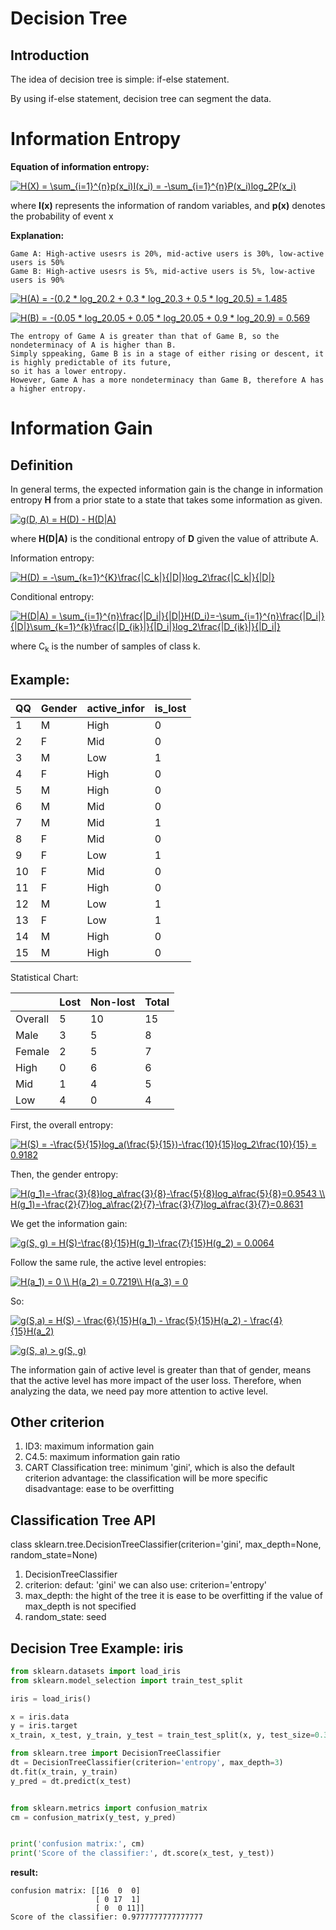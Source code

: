 # Decision Tree

## Introduction
The idea of decision tree is simple: if-else statement.

By using if-else statement, decision tree can segment the data.

# Information Entropy

**Equation of information entropy:**

<a href="https://www.codecogs.com/eqnedit.php?latex=H(X)&space;=&space;\sum_{i=1}^{n}p(x_i)I(x_i)&space;=&space;-\sum_{i=1}^{n}P(x_i)log_2P(x_i)" target="_blank"><img src="https://latex.codecogs.com/gif.latex?H(X)&space;=&space;\sum_{i=1}^{n}p(x_i)I(x_i)&space;=&space;-\sum_{i=1}^{n}P(x_i)log_2P(x_i)" title="H(X) = \sum_{i=1}^{n}p(x_i)I(x_i) = -\sum_{i=1}^{n}P(x_i)log_2P(x_i)" /></a>

where **I(x)** represents the information of random variables, and **p(x)** denotes the probability of event x

**Explanation:**

```
Game A: High-active usesrs is 20%, mid-active users is 30%, low-active users is 50%
Game B: High-active usesrs is 5%, mid-active users is 5%, low-active users is 90%
```

<a href="https://www.codecogs.com/eqnedit.php?latex=H(A)&space;=&space;-(0.2&space;*&space;log_20.2&space;&plus;&space;0.3&space;*&space;log_20.3&space;&plus;&space;0.5&space;*&space;log_20.5)&space;=&space;1.485" target="_blank"><img src="https://latex.codecogs.com/gif.latex?H(A)&space;=&space;-(0.2&space;*&space;log_20.2&space;&plus;&space;0.3&space;*&space;log_20.3&space;&plus;&space;0.5&space;*&space;log_20.5)&space;=&space;1.485" title="H(A) = -(0.2 * log_20.2 + 0.3 * log_20.3 + 0.5 * log_20.5) = 1.485" /></a>

<a href="https://www.codecogs.com/eqnedit.php?latex=H(B)&space;=&space;-(0.05&space;*&space;log_20.05&space;&plus;&space;0.05&space;*&space;log_20.05&space;&plus;&space;0.9&space;*&space;log_20.9)&space;=&space;0.569" target="_blank"><img src="https://latex.codecogs.com/gif.latex?H(B)&space;=&space;-(0.05&space;*&space;log_20.05&space;&plus;&space;0.05&space;*&space;log_20.05&space;&plus;&space;0.9&space;*&space;log_20.9)&space;=&space;0.569" title="H(B) = -(0.05 * log_20.05 + 0.05 * log_20.05 + 0.9 * log_20.9) = 0.569" /></a>

```
The entropy of Game A is greater than that of Game B, so the nondeterminacy of A is higher than B. 
Simply sppeaking, Game B is in a stage of either rising or descent, it is highly predictable of its future, 
so it has a lower entropy.
However, Game A has a more nondeterminacy than Game B, therefore A has a higher entropy.
```

# Information Gain

## Definition

In general terms, the expected information gain is the change in information entropy **H** from a prior state to a state that takes some information as given.

<a href="https://www.codecogs.com/eqnedit.php?latex=g(D,&space;A)&space;=&space;H(D)&space;-&space;H(D|A)" target="_blank"><img src="https://latex.codecogs.com/gif.latex?g(D,&space;A)&space;=&space;H(D)&space;-&space;H(D|A)" title="g(D, A) = H(D) - H(D|A)" /></a>
  
where **H(D|A)** is the conditional entropy of **D** given the value of attribute A.

Information entropy:

<a href="https://www.codecogs.com/eqnedit.php?latex=H(D)&space;=&space;-\sum_{k=1}^{K}\frac{|C_k|}{|D|}log_2\frac{|C_k|}{|D|}" target="_blank"><img src="https://latex.codecogs.com/gif.latex?H(D)&space;=&space;-\sum_{k=1}^{K}\frac{|C_k|}{|D|}log_2\frac{|C_k|}{|D|}" title="H(D) = -\sum_{k=1}^{K}\frac{|C_k|}{|D|}log_2\frac{|C_k|}{|D|}" /></a>

Conditional entropy:

<a href="https://www.codecogs.com/eqnedit.php?latex=H(D|A)&space;=&space;\sum_{i=1}^{n}\frac{|D_i|}{|D|}H(D_i)=-\sum_{i=1}^{n}\frac{|D_i|}{|D|}\sum_{k=1}^{k}\frac{|D_{ik}|}{|D_i|}log_2\frac{|D_{ik}|}{|D_i|}" target="_blank"><img src="https://latex.codecogs.com/gif.latex?H(D|A)&space;=&space;\sum_{i=1}^{n}\frac{|D_i|}{|D|}H(D_i)=-\sum_{i=1}^{n}\frac{|D_i|}{|D|}\sum_{k=1}^{k}\frac{|D_{ik}|}{|D_i|}log_2\frac{|D_{ik}|}{|D_i|}" title="H(D|A) = \sum_{i=1}^{n}\frac{|D_i|}{|D|}H(D_i)=-\sum_{i=1}^{n}\frac{|D_i|}{|D|}\sum_{k=1}^{k}\frac{|D_{ik}|}{|D_i|}log_2\frac{|D_{ik}|}{|D_i|}" /></a>

where C<sub>k</sub> is the number of samples of class k.

## Example:

| QQ  | Gender |  active_infor  | is_lost|
| --- | --- | --- | --- |
| 1  | M  | High | 0 |
| 2  | F  | Mid | 0 |
| 3  | M  | Low | 1 |
| 4  | F  | High | 0 |
| 5  | M  | High | 0 |
| 6  | M  | Mid | 0 |
| 7  | M  | Mid | 1 |
| 8  | F  | Mid | 0 |
| 9  | F  | Low | 1 |
| 10  | F  | Mid | 0 |
| 11  | F  | High | 0 |
| 12  | M  | Low | 1 |
| 13  | F  | Low | 1 |
| 14  | M  | High | 0 |
| 15  | M  | High | 0 |

Statistical Chart:

|    | Lost |  Non-lost  | Total|
| --- | --- | --- | --- |
| Overall  | 5  | 10 | 15 |
| Male  | 3  | 5 | 8 |
| Female  |2  | 5 | 7 |
| High  | 0  | 6 | 6 |
| Mid  | 1  | 4 | 5 |
| Low  | 4  | 0 | 4 |


First, the overall entropy:

<a href="https://www.codecogs.com/eqnedit.php?latex=H(S)&space;=&space;-\frac{5}{15}log_a(\frac{5}{15})-\frac{10}{15}log_2\frac{10}{15}&space;=&space;0.9182" target="_blank"><img src="https://latex.codecogs.com/gif.latex?H(S)&space;=&space;-\frac{5}{15}log_a(\frac{5}{15})-\frac{10}{15}log_2\frac{10}{15}&space;=&space;0.9182" title="H(S) = -\frac{5}{15}log_a(\frac{5}{15})-\frac{10}{15}log_2\frac{10}{15} = 0.9182" /></a>

Then, the gender entropy:

<a href="https://www.codecogs.com/eqnedit.php?latex=H(g_1)=-\frac{3}{8}log_a\frac{3}{8}-\frac{5}{8}log_a\frac{5}{8}=0.9543&space;\\&space;H(g_1)=-\frac{2}{7}log_a\frac{2}{7}-\frac{3}{7}log_a\frac{3}{7}=0.8631" target="_blank"><img src="https://latex.codecogs.com/gif.latex?H(g_1)=-\frac{3}{8}log_a\frac{3}{8}-\frac{5}{8}log_a\frac{5}{8}=0.9543&space;\\&space;H(g_1)=-\frac{2}{7}log_a\frac{2}{7}-\frac{3}{7}log_a\frac{3}{7}=0.8631" title="H(g_1)=-\frac{3}{8}log_a\frac{3}{8}-\frac{5}{8}log_a\frac{5}{8}=0.9543 \\ H(g_1)=-\frac{2}{7}log_a\frac{2}{7}-\frac{3}{7}log_a\frac{3}{7}=0.8631" /></a>

We get the information gain:

<a href="https://www.codecogs.com/eqnedit.php?latex=g(S,&space;g)&space;=&space;H(S)-\frac{8}{15}H(g_1)-\frac{7}{15}H(g_2)&space;=&space;0.0064" target="_blank"><img src="https://latex.codecogs.com/gif.latex?g(S,&space;g)&space;=&space;H(S)-\frac{8}{15}H(g_1)-\frac{7}{15}H(g_2)&space;=&space;0.0064" title="g(S, g) = H(S)-\frac{8}{15}H(g_1)-\frac{7}{15}H(g_2) = 0.0064" /></a>

Follow the same rule, the active level entropies:

<a href="https://www.codecogs.com/eqnedit.php?latex=H(a_1)&space;=&space;0&space;\\&space;H(a_2)&space;=&space;0.7219\\&space;H(a_3)&space;=&space;0" target="_blank"><img src="https://latex.codecogs.com/gif.latex?H(a_1)&space;=&space;0&space;\\&space;H(a_2)&space;=&space;0.7219\\&space;H(a_3)&space;=&space;0" title="H(a_1) = 0 \\ H(a_2) = 0.7219\\ H(a_3) = 0" /></a>

So:

<a href="https://www.codecogs.com/eqnedit.php?latex=g(S,a)&space;=&space;H(S)&space;-&space;\frac{6}{15}H(a_1)&space;-&space;\frac{5}{15}H(a_2)&space;-&space;\frac{4}{15}H(a_2)" target="_blank"><img src="https://latex.codecogs.com/gif.latex?g(S,a)&space;=&space;H(S)&space;-&space;\frac{6}{15}H(a_1)&space;-&space;\frac{5}{15}H(a_2)&space;-&space;\frac{4}{15}H(a_2)" title="g(S,a) = H(S) - \frac{6}{15}H(a_1) - \frac{5}{15}H(a_2) - \frac{4}{15}H(a_2)" /></a>

<a href="https://www.codecogs.com/eqnedit.php?latex=g(S,&space;a)&space;>&space;g(S,&space;g)" target="_blank"><img src="https://latex.codecogs.com/gif.latex?g(S,&space;a)&space;>&space;g(S,&space;g)" title="g(S, a) > g(S, g)" /></a>

The information gain of active level is greater than that of gender, means that the active level has more impact of the user loss.
Therefore, when analyzing the data, we need pay more attention to active level.


## Other criterion

1. ID3: maximum information gain
2. C4.5: maximum information gain ratio
3. CART
    Classification tree: minimum 'gini', which is also the default criterion
    advantage: the classification will be more specific
    disadvantage: ease to be overfitting
    
## Classification Tree API

class sklearn.tree.DecisionTreeClassifier(criterion='gini', max_depth=None, random_state=None)

1. DecisionTreeClassifier
2. criterion:
      defaut: 'gini'
      we can also use: criterion='entropy'
3. max_depth:
      the hight of the tree
      it is ease to be overfitting if the value of max_depth is not specified
4. random_state:
      seed
      
## Decision Tree Example: iris

```python
from sklearn.datasets import load_iris
from sklearn.model_selection import train_test_split

iris = load_iris()

x = iris.data
y = iris.target
x_train, x_test, y_train, y_test = train_test_split(x, y, test_size=0.3, random_state=0)

from sklearn.tree import DecisionTreeClassifier
dt = DecisionTreeClassifier(criterion='entropy', max_depth=3)
dt.fit(x_train, y_train)
y_pred = dt.predict(x_test)


from sklearn.metrics import confusion_matrix
cm = confusion_matrix(y_test, y_pred)


print('confusion matrix:', cm)
print('Score of the classifier:', dt.score(x_test, y_test))
```

**result:**
```
confusion matrix: [[16  0  0]
                   [ 0 17  1]
                   [ 0  0 11]]
Score of the classifier: 0.9777777777777777
```















